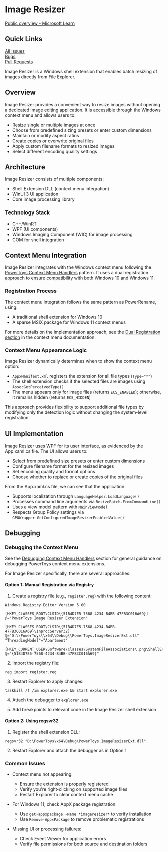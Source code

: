 # Image Resizer

[Public overview - Microsoft Learn](https://learn.microsoft.com/en-us/windows/powertoys/image-resizer)

## Quick Links

[All Issues](https://github.com/microsoft/PowerToys/issues?q=is%3Aopen%20label%3A%22Product-Image%20Resizer%22)<br>
[Bugs](https://github.com/microsoft/PowerToys/issues?q=is%3Aopen%20label%3AIssue-Bug%20label%3A%22Product-Image%20Resizer%22)<br>
[Pull Requests](https://github.com/microsoft/PowerToys/pulls?q=is%3Apr+is%3Aopen+label%3A%22Product-Image+Resizer%22)

Image Resizer is a Windows shell extension that enables batch resizing of images directly from File Explorer.

## Overview

Image Resizer provides a convenient way to resize images without opening a dedicated image editing application. It is accessible through the Windows context menu and allows users to:
- Resize single or multiple images at once
- Choose from predefined sizing presets or enter custom dimensions
- Maintain or modify aspect ratios
- Create copies or overwrite original files
- Apply custom filename formats to resized images
- Select different encoding quality settings

## Architecture

Image Resizer consists of multiple components:
- Shell Extension DLL (context menu integration)
- WinUI 3 UI application
- Core image processing library

### Technology Stack
- C++/WinRT
- WPF (UI components)
- Windows Imaging Component (WIC) for image processing
- COM for shell integration

## Context Menu Integration

Image Resizer integrates with the Windows context menu following the [PowerToys Context Menu Handlers](../common/context-menus.md) pattern. It uses a dual registration approach to ensure compatibility with both Windows 10 and Windows 11.

### Registration Process

The context menu integration follows the same pattern as PowerRename, using:
- A traditional shell extension for Windows 10
- A sparse MSIX package for Windows 11 context menus

For more details on the implementation approach, see the [Dual Registration section](../common/context-menus.md#1-dual-registration-eg-imageresizer-powerrename) in the context menu documentation.

### Context Menu Appearance Logic

Image Resizer dynamically determines when to show the context menu option:
- `AppxManifest.xml` registers the extension for all file types (`Type="*"`)
- The shell extension checks if the selected files are images using `AssocGetPerceivedType()`
- The menu appears only for image files (returns `ECS_ENABLED`); otherwise, it remains hidden (returns `ECS_HIDDEN`)

This approach provides flexibility to support additional file types by modifying only the detection logic without changing the system-level registration.

## UI Implementation

Image Resizer uses WPF for its user interface, as evidenced by the App.xaml.cs file. The UI allows users to:
- Select from predefined size presets or enter custom dimensions
- Configure filename format for the resized images
- Set encoding quality and format options
- Choose whether to replace or create copies of the original files

From the App.xaml.cs file, we can see that the application:
- Supports localization through `LanguageHelper.LoadLanguage()`
- Processes command line arguments via `ResizeBatch.FromCommandLine()`
- Uses a view model pattern with `MainViewModel`
- Respects Group Policy settings via `GPOWrapper.GetConfiguredImageResizerEnabledValue()`

## Debugging

### Debugging the Context Menu

See the [Debugging Context Menu Handlers](../common/context-menus.md#debugging-context-menu-handlers) section for general guidance on debugging PowerToys context menu extensions.

For Image Resizer specifically, there are several approaches:

#### Option 1: Manual Registration via Registry

1. Create a registry file (e.g., `register.reg`) with the following content:
```
Windows Registry Editor Version 5.00

[HKEY_CLASSES_ROOT\CLSID\{51B4D7E5-7568-4234-B4BB-47FB3C016A69}]
@="PowerToys Image Resizer Extension"

[HKEY_CLASSES_ROOT\CLSID\{51B4D7E5-7568-4234-B4BB-47FB3C016A69}\InprocServer32]
@="D:\\PowerToys\\x64\\Debug\\PowerToys.ImageResizerExt.dll"
"ThreadingModel"="Apartment"

[HKEY_CURRENT_USER\Software\Classes\SystemFileAssociations\.png\ShellEx\ContextMenuHandlers\ImageResizer]
@="{51B4D7E5-7568-4234-B4BB-47FB3C016A69}"
```

2. Import the registry file:
```
reg import register.reg
```

3. Restart Explorer to apply changes:
```
taskkill /f /im explorer.exe && start explorer.exe
```

4. Attach the debugger to `explorer.exe`

5. Add breakpoints to relevant code in the Image Resizer shell extension

#### Option 2: Using regsvr32

1. Register the shell extension DLL:
```
regsvr32 "D:\PowerToys\x64\Debug\PowerToys.ImageResizerExt.dll"
```

2. Restart Explorer and attach the debugger as in Option 1

### Common Issues

- Context menu not appearing: 
  - Ensure the extension is properly registered
  - Verify you're right-clicking on supported image files
  - Restart Explorer to clear context menu cache
  
- For Windows 11, check AppX package registration:
  - Use `get-appxpackage -Name *imageresizer*` to verify installation
  - Use `Remove-AppxPackage` to remove problematic registrations

- Missing UI or processing failures:
  - Check Event Viewer for application errors
  - Verify file permissions for both source and destination folders
